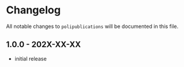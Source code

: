 # Changelog

All notable changes to `polipublications` will be documented in this file.

## 1.0.0 - 202X-XX-XX

- initial release

